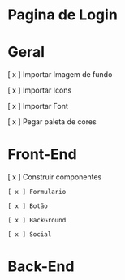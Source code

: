 # Pagina de Login

# Geral

[ x ] Importar Imagem de fundo

[ x ] Importar Icons

[ x ] Importar Font

[ x ] Pegar paleta de cores

# Front-End

[ x ] Construir componentes

    [ x ] Formulario

    [ x ] Botão

    [ x ] BackGround
    
    [ x ] Social

# Back-End
